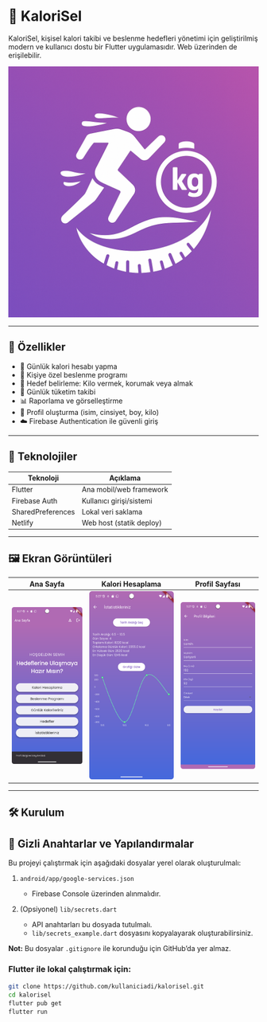 # 🥗 KaloriSel

KaloriSel, kişisel kalori takibi ve beslenme hedefleri yönetimi için geliştirilmiş modern ve kullanıcı dostu bir Flutter uygulamasıdır. Web üzerinden de erişilebilir.

![KaloriSel Banner](assets/screens/banner.png) 

---

## 🚀 Özellikler

- 🔢 Günlük kalori hesabı yapma
- 🥗 Kişiye özel beslenme programı
- 🎯 Hedef belirleme: Kilo vermek, korumak veya almak
- 📝 Günlük tüketim takibi
- 📊 Raporlama ve görselleştirme
- 👤 Profil oluşturma (isim, cinsiyet, boy, kilo)
- ☁️ Firebase Authentication ile güvenli giriş


---

## 🧱 Teknolojiler

| Teknoloji      | Açıklama                      |
|----------------|-------------------------------|
| Flutter        | Ana mobil/web framework       |
| Firebase Auth  | Kullanıcı girişi/sistemi      |
| SharedPreferences | Lokal veri saklama         |
| Netlify        | Web host (statik deploy)      |

---

## 🖼️ Ekran Görüntüleri

| Ana Sayfa | Kalori Hesaplama | Profil Sayfası |
|----------|------------------|----------------|
| ![1](assets/screens/home.png) | ![2](assets/screens/calorie.png) | ![3](assets/screens/profile.png) |



---

## 🛠️ Kurulum

## 🔐 Gizli Anahtarlar ve Yapılandırmalar

Bu projeyi çalıştırmak için aşağıdaki dosyalar yerel olarak oluşturulmalı:

1. `android/app/google-services.json`  
   - Firebase Console üzerinden alınmalıdır.

2. (Opsiyonel) `lib/secrets.dart`  
   - API anahtarları bu dosyada tutulmalı.
   - `lib/secrets_example.dart` dosyasını kopyalayarak oluşturabilirsiniz.

**Not:** Bu dosyalar `.gitignore` ile korunduğu için GitHub’da yer almaz.


### Flutter ile lokal çalıştırmak için:

```bash
git clone https://github.com/kullaniciadi/kalorisel.git
cd kalorisel
flutter pub get
flutter run

